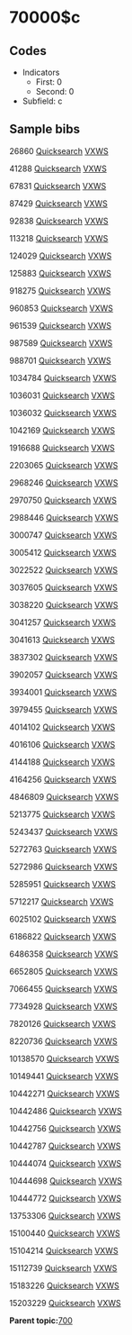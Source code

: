 # 70000$c

## Codes

-   Indicators
    -   First: 0
    -   Second: 0
-   Subfield: c

## Sample bibs

26860 [Quicksearch](https://search.library.yale.edu/catalog/26860) [VXWS](http://prodorbis.library.yale.edu:7014/vxws/GetHoldingsService?bibId=26860)

41288 [Quicksearch](https://search.library.yale.edu/catalog/41288) [VXWS](http://prodorbis.library.yale.edu:7014/vxws/GetHoldingsService?bibId=41288)

67831 [Quicksearch](https://search.library.yale.edu/catalog/67831) [VXWS](http://prodorbis.library.yale.edu:7014/vxws/GetHoldingsService?bibId=67831)

87429 [Quicksearch](https://search.library.yale.edu/catalog/87429) [VXWS](http://prodorbis.library.yale.edu:7014/vxws/GetHoldingsService?bibId=87429)

92838 [Quicksearch](https://search.library.yale.edu/catalog/92838) [VXWS](http://prodorbis.library.yale.edu:7014/vxws/GetHoldingsService?bibId=92838)

113218 [Quicksearch](https://search.library.yale.edu/catalog/113218) [VXWS](http://prodorbis.library.yale.edu:7014/vxws/GetHoldingsService?bibId=113218)

124029 [Quicksearch](https://search.library.yale.edu/catalog/124029) [VXWS](http://prodorbis.library.yale.edu:7014/vxws/GetHoldingsService?bibId=124029)

125883 [Quicksearch](https://search.library.yale.edu/catalog/125883) [VXWS](http://prodorbis.library.yale.edu:7014/vxws/GetHoldingsService?bibId=125883)

918275 [Quicksearch](https://search.library.yale.edu/catalog/918275) [VXWS](http://prodorbis.library.yale.edu:7014/vxws/GetHoldingsService?bibId=918275)

960853 [Quicksearch](https://search.library.yale.edu/catalog/960853) [VXWS](http://prodorbis.library.yale.edu:7014/vxws/GetHoldingsService?bibId=960853)

961539 [Quicksearch](https://search.library.yale.edu/catalog/961539) [VXWS](http://prodorbis.library.yale.edu:7014/vxws/GetHoldingsService?bibId=961539)

987589 [Quicksearch](https://search.library.yale.edu/catalog/987589) [VXWS](http://prodorbis.library.yale.edu:7014/vxws/GetHoldingsService?bibId=987589)

988701 [Quicksearch](https://search.library.yale.edu/catalog/988701) [VXWS](http://prodorbis.library.yale.edu:7014/vxws/GetHoldingsService?bibId=988701)

1034784 [Quicksearch](https://search.library.yale.edu/catalog/1034784) [VXWS](http://prodorbis.library.yale.edu:7014/vxws/GetHoldingsService?bibId=1034784)

1036031 [Quicksearch](https://search.library.yale.edu/catalog/1036031) [VXWS](http://prodorbis.library.yale.edu:7014/vxws/GetHoldingsService?bibId=1036031)

1036032 [Quicksearch](https://search.library.yale.edu/catalog/1036032) [VXWS](http://prodorbis.library.yale.edu:7014/vxws/GetHoldingsService?bibId=1036032)

1042169 [Quicksearch](https://search.library.yale.edu/catalog/1042169) [VXWS](http://prodorbis.library.yale.edu:7014/vxws/GetHoldingsService?bibId=1042169)

1916688 [Quicksearch](https://search.library.yale.edu/catalog/1916688) [VXWS](http://prodorbis.library.yale.edu:7014/vxws/GetHoldingsService?bibId=1916688)

2203065 [Quicksearch](https://search.library.yale.edu/catalog/2203065) [VXWS](http://prodorbis.library.yale.edu:7014/vxws/GetHoldingsService?bibId=2203065)

2968246 [Quicksearch](https://search.library.yale.edu/catalog/2968246) [VXWS](http://prodorbis.library.yale.edu:7014/vxws/GetHoldingsService?bibId=2968246)

2970750 [Quicksearch](https://search.library.yale.edu/catalog/2970750) [VXWS](http://prodorbis.library.yale.edu:7014/vxws/GetHoldingsService?bibId=2970750)

2988446 [Quicksearch](https://search.library.yale.edu/catalog/2988446) [VXWS](http://prodorbis.library.yale.edu:7014/vxws/GetHoldingsService?bibId=2988446)

3000747 [Quicksearch](https://search.library.yale.edu/catalog/3000747) [VXWS](http://prodorbis.library.yale.edu:7014/vxws/GetHoldingsService?bibId=3000747)

3005412 [Quicksearch](https://search.library.yale.edu/catalog/3005412) [VXWS](http://prodorbis.library.yale.edu:7014/vxws/GetHoldingsService?bibId=3005412)

3022522 [Quicksearch](https://search.library.yale.edu/catalog/3022522) [VXWS](http://prodorbis.library.yale.edu:7014/vxws/GetHoldingsService?bibId=3022522)

3037605 [Quicksearch](https://search.library.yale.edu/catalog/3037605) [VXWS](http://prodorbis.library.yale.edu:7014/vxws/GetHoldingsService?bibId=3037605)

3038220 [Quicksearch](https://search.library.yale.edu/catalog/3038220) [VXWS](http://prodorbis.library.yale.edu:7014/vxws/GetHoldingsService?bibId=3038220)

3041257 [Quicksearch](https://search.library.yale.edu/catalog/3041257) [VXWS](http://prodorbis.library.yale.edu:7014/vxws/GetHoldingsService?bibId=3041257)

3041613 [Quicksearch](https://search.library.yale.edu/catalog/3041613) [VXWS](http://prodorbis.library.yale.edu:7014/vxws/GetHoldingsService?bibId=3041613)

3837302 [Quicksearch](https://search.library.yale.edu/catalog/3837302) [VXWS](http://prodorbis.library.yale.edu:7014/vxws/GetHoldingsService?bibId=3837302)

3902057 [Quicksearch](https://search.library.yale.edu/catalog/3902057) [VXWS](http://prodorbis.library.yale.edu:7014/vxws/GetHoldingsService?bibId=3902057)

3934001 [Quicksearch](https://search.library.yale.edu/catalog/3934001) [VXWS](http://prodorbis.library.yale.edu:7014/vxws/GetHoldingsService?bibId=3934001)

3979455 [Quicksearch](https://search.library.yale.edu/catalog/3979455) [VXWS](http://prodorbis.library.yale.edu:7014/vxws/GetHoldingsService?bibId=3979455)

4014102 [Quicksearch](https://search.library.yale.edu/catalog/4014102) [VXWS](http://prodorbis.library.yale.edu:7014/vxws/GetHoldingsService?bibId=4014102)

4016106 [Quicksearch](https://search.library.yale.edu/catalog/4016106) [VXWS](http://prodorbis.library.yale.edu:7014/vxws/GetHoldingsService?bibId=4016106)

4144188 [Quicksearch](https://search.library.yale.edu/catalog/4144188) [VXWS](http://prodorbis.library.yale.edu:7014/vxws/GetHoldingsService?bibId=4144188)

4164256 [Quicksearch](https://search.library.yale.edu/catalog/4164256) [VXWS](http://prodorbis.library.yale.edu:7014/vxws/GetHoldingsService?bibId=4164256)

4846809 [Quicksearch](https://search.library.yale.edu/catalog/4846809) [VXWS](http://prodorbis.library.yale.edu:7014/vxws/GetHoldingsService?bibId=4846809)

5213775 [Quicksearch](https://search.library.yale.edu/catalog/5213775) [VXWS](http://prodorbis.library.yale.edu:7014/vxws/GetHoldingsService?bibId=5213775)

5243437 [Quicksearch](https://search.library.yale.edu/catalog/5243437) [VXWS](http://prodorbis.library.yale.edu:7014/vxws/GetHoldingsService?bibId=5243437)

5272763 [Quicksearch](https://search.library.yale.edu/catalog/5272763) [VXWS](http://prodorbis.library.yale.edu:7014/vxws/GetHoldingsService?bibId=5272763)

5272986 [Quicksearch](https://search.library.yale.edu/catalog/5272986) [VXWS](http://prodorbis.library.yale.edu:7014/vxws/GetHoldingsService?bibId=5272986)

5285951 [Quicksearch](https://search.library.yale.edu/catalog/5285951) [VXWS](http://prodorbis.library.yale.edu:7014/vxws/GetHoldingsService?bibId=5285951)

5712217 [Quicksearch](https://search.library.yale.edu/catalog/5712217) [VXWS](http://prodorbis.library.yale.edu:7014/vxws/GetHoldingsService?bibId=5712217)

6025102 [Quicksearch](https://search.library.yale.edu/catalog/6025102) [VXWS](http://prodorbis.library.yale.edu:7014/vxws/GetHoldingsService?bibId=6025102)

6186822 [Quicksearch](https://search.library.yale.edu/catalog/6186822) [VXWS](http://prodorbis.library.yale.edu:7014/vxws/GetHoldingsService?bibId=6186822)

6486358 [Quicksearch](https://search.library.yale.edu/catalog/6486358) [VXWS](http://prodorbis.library.yale.edu:7014/vxws/GetHoldingsService?bibId=6486358)

6652805 [Quicksearch](https://search.library.yale.edu/catalog/6652805) [VXWS](http://prodorbis.library.yale.edu:7014/vxws/GetHoldingsService?bibId=6652805)

7066455 [Quicksearch](https://search.library.yale.edu/catalog/7066455) [VXWS](http://prodorbis.library.yale.edu:7014/vxws/GetHoldingsService?bibId=7066455)

7734928 [Quicksearch](https://search.library.yale.edu/catalog/7734928) [VXWS](http://prodorbis.library.yale.edu:7014/vxws/GetHoldingsService?bibId=7734928)

7820126 [Quicksearch](https://search.library.yale.edu/catalog/7820126) [VXWS](http://prodorbis.library.yale.edu:7014/vxws/GetHoldingsService?bibId=7820126)

8220736 [Quicksearch](https://search.library.yale.edu/catalog/8220736) [VXWS](http://prodorbis.library.yale.edu:7014/vxws/GetHoldingsService?bibId=8220736)

10138570 [Quicksearch](https://search.library.yale.edu/catalog/10138570) [VXWS](http://prodorbis.library.yale.edu:7014/vxws/GetHoldingsService?bibId=10138570)

10149441 [Quicksearch](https://search.library.yale.edu/catalog/10149441) [VXWS](http://prodorbis.library.yale.edu:7014/vxws/GetHoldingsService?bibId=10149441)

10442271 [Quicksearch](https://search.library.yale.edu/catalog/10442271) [VXWS](http://prodorbis.library.yale.edu:7014/vxws/GetHoldingsService?bibId=10442271)

10442486 [Quicksearch](https://search.library.yale.edu/catalog/10442486) [VXWS](http://prodorbis.library.yale.edu:7014/vxws/GetHoldingsService?bibId=10442486)

10442756 [Quicksearch](https://search.library.yale.edu/catalog/10442756) [VXWS](http://prodorbis.library.yale.edu:7014/vxws/GetHoldingsService?bibId=10442756)

10442787 [Quicksearch](https://search.library.yale.edu/catalog/10442787) [VXWS](http://prodorbis.library.yale.edu:7014/vxws/GetHoldingsService?bibId=10442787)

10444074 [Quicksearch](https://search.library.yale.edu/catalog/10444074) [VXWS](http://prodorbis.library.yale.edu:7014/vxws/GetHoldingsService?bibId=10444074)

10444698 [Quicksearch](https://search.library.yale.edu/catalog/10444698) [VXWS](http://prodorbis.library.yale.edu:7014/vxws/GetHoldingsService?bibId=10444698)

10444772 [Quicksearch](https://search.library.yale.edu/catalog/10444772) [VXWS](http://prodorbis.library.yale.edu:7014/vxws/GetHoldingsService?bibId=10444772)

13753306 [Quicksearch](https://search.library.yale.edu/catalog/13753306) [VXWS](http://prodorbis.library.yale.edu:7014/vxws/GetHoldingsService?bibId=13753306)

15100440 [Quicksearch](https://search.library.yale.edu/catalog/15100440) [VXWS](http://prodorbis.library.yale.edu:7014/vxws/GetHoldingsService?bibId=15100440)

15104214 [Quicksearch](https://search.library.yale.edu/catalog/15104214) [VXWS](http://prodorbis.library.yale.edu:7014/vxws/GetHoldingsService?bibId=15104214)

15112739 [Quicksearch](https://search.library.yale.edu/catalog/15112739) [VXWS](http://prodorbis.library.yale.edu:7014/vxws/GetHoldingsService?bibId=15112739)

15183226 [Quicksearch](https://search.library.yale.edu/catalog/15183226) [VXWS](http://prodorbis.library.yale.edu:7014/vxws/GetHoldingsService?bibId=15183226)

15203229 [Quicksearch](https://search.library.yale.edu/catalog/15203229) [VXWS](http://prodorbis.library.yale.edu:7014/vxws/GetHoldingsService?bibId=15203229)

**Parent topic:**[700](../../tags/700/700.md)

